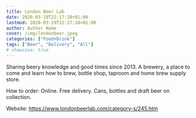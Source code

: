 ```yaml
---
title: London Beer Lab
date: 2020-03-10T22:17:28+01:00
lastmod: 2020-03-29T22:17:28+01:00
author: Author Name
cover: /img/londonbeer.jpeg
categories: ["Food+Drink"]
tags: ["Beer", "Delivery", "All"]
# showcase: true
---
```


Sharing beery knowledge and good times since 2013. A brewery, a place to come and learn how to brew, bottle shop, taproom and home brew supply store.

How to order: Online. Free delivery. Cans, bottles and draft beer on collection.

Website: https://www.londonbeerlab.com/category-s/245.htm



